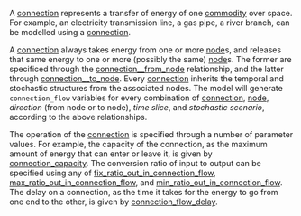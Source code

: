 A [connection](@ref) represents a transfer of energy of one [commodity](@ref) over space.
For example, an electricity transmission line, a gas pipe, a river branch,
can be modelled using a [connection](@ref).

A [connection](@ref) always takes energy from one or more [node](@ref)s, and releases that same energy to
one or more (possibly the same) [node](@ref)s.
The former are specificed through the [connection\_\_from\_node](@ref) relationship,
and the latter through [connection\_\_to\_node](@ref).
Every [connection](@ref) inherits the temporal and stochastic structures from the associated nodes.
The model will generate `connection_flow` variables for every combination of
[connection](@ref), [node](@ref), *direction* (from node or to node), *time slice*, and *stochastic scenario*,
according to the above relationships.

The operation of the [connection](@ref) is specified through a number of parameter values.
For example, the capacity of the connection, as the maximum amount of energy that can enter or leave it,
is given by [connection\_capacity](@ref).
The conversion ratio of input to output can be specified using any of [fix\_ratio\_out\_in\_connection\_flow](@ref),
[max\_ratio\_out\_in\_connection\_flow](@ref), and [min\_ratio\_out\_in\_connection\_flow](@ref).
The delay on a connection, as the time it takes for the energy to go from one end to the other,
is given by [connection\_flow\_delay](@ref).